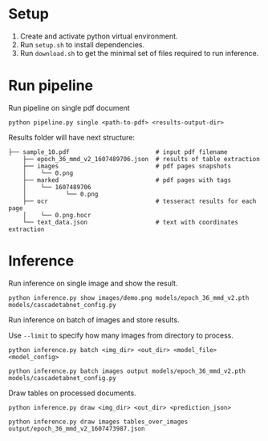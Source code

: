 # Setup

1. Create and activate python virtual environment.
2. Run `setup.sh` to install dependencies.
3. Run `download.sh` to get the minimal set of files required to run inference.

# Run pipeline

Run pipeline on single pdf document

`python pipeline.py single <path-to-pdf> <results-output-dir>`

Results folder will have next structure:
```
├── sample_10.pdf                        # input pdf filename
    ├── epoch_36_mmd_v2_1607489706.json  # results of table extraction
    ├── images                           # pdf pages snapshots
    │    └── 0.png 
    ├── marked                           # pdf pages with tags
    │    └── 1607489706
    │           └── 0.png
    ├── ocr                              # tesseract results for each page
    │    └── 0.png.hocr
    └── text_data.json                   # text with coordinates extraction
```

# Inference

Run inference on single image and show the result.

`python inference.py show images/demo.png models/epoch_36_mmd_v2.pth models/cascadetabnet_config.py`


Run inference on batch of images and store results.

Use `--limit` to specify how many images from directory to process.

`python inference.py batch <img_dir> <out_dir> <model_file> <model_config> `

`python inference.py batch images output models/epoch_36_mmd_v2.pth models/cascadetabnet_config.py`


Draw tables on processed documents.

`python inference.py draw <img_dir> <out_dir> <prediction_json> `

`python inference.py draw images tables_over_images output/epoch_36_mmd_v2_1607473987.json `
